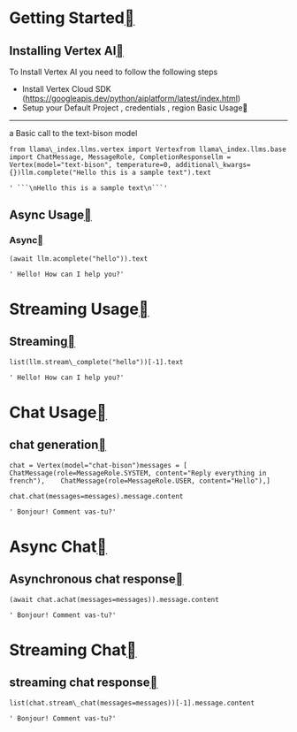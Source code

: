 Getting Started[](#getting-started "Permalink to this heading")
================================================================

Installing Vertex AI[](#installing-vertex-ai "Permalink to this heading")
--------------------------------------------------------------------------

To Install Vertex AI you need to follow the following steps

* Install Vertex Cloud SDK (https://googleapis.dev/python/aiplatform/latest/index.html)
* Setup your Default Project , credentials , region
Basic Usage[](#basic-usage "Permalink to this heading")
--------------------------------------------------------

a Basic call to the text-bison model


```
from llama\_index.llms.vertex import Vertexfrom llama\_index.llms.base import ChatMessage, MessageRole, CompletionResponsellm = Vertex(model="text-bison", temperature=0, additional\_kwargs={})llm.complete("Hello this is a sample text").text
```

```
' ```\nHello this is a sample text\n```'
```
Async Usage[](#async-usage "Permalink to this heading")
--------------------------------------------------------

### Async[](#async "Permalink to this heading")


```
(await llm.acomplete("hello")).text
```

```
' Hello! How can I help you?'
```
Streaming Usage[](#streaming-usage "Permalink to this heading")
================================================================

Streaming[](#streaming "Permalink to this heading")
----------------------------------------------------


```
list(llm.stream\_complete("hello"))[-1].text
```

```
' Hello! How can I help you?'
```
Chat Usage[](#chat-usage "Permalink to this heading")
======================================================

chat generation[](#chat-generation "Permalink to this heading")
----------------------------------------------------------------


```
chat = Vertex(model="chat-bison")messages = [    ChatMessage(role=MessageRole.SYSTEM, content="Reply everything in french"),    ChatMessage(role=MessageRole.USER, content="Hello"),]
```

```
chat.chat(messages=messages).message.content
```

```
' Bonjour! Comment vas-tu?'
```
Async Chat[](#async-chat "Permalink to this heading")
======================================================

Asynchronous chat response[](#asynchronous-chat-response "Permalink to this heading")
--------------------------------------------------------------------------------------


```
(await chat.achat(messages=messages)).message.content
```

```
' Bonjour! Comment vas-tu?'
```
Streaming Chat[](#streaming-chat "Permalink to this heading")
==============================================================

streaming chat response[](#streaming-chat-response "Permalink to this heading")
--------------------------------------------------------------------------------


```
list(chat.stream\_chat(messages=messages))[-1].message.content
```

```
' Bonjour! Comment vas-tu?'
```

